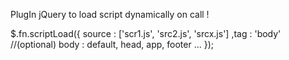 PlugIn jQuery to load script dynamically on call !

$.fn.scriptLoad({
 source : ['scr1.js',
 'src2.js',
 'srcx.js']
 ,tag : 'body' //(optional) body : default, head, app, footer ...
 });
